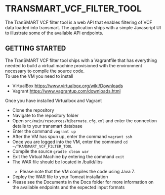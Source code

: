 # TRANSMART_VCF_FILTER_TOOL

The TranSMART VCF filter tool is a web API that enables filtering of VCF data loaded into transmart.  The application ships with a simple Javascript UI to illustrate some of the available API endpoints.

## GETTING STARTED

The TranSMART VCF filter tool ships with a Vagrantfile that has everything needed to build a virtual machine provisioned with the environment necessary to compile the source code.  
To use the VM you need to install
* VirtualBox https://www.virtualbox.org/wiki/Downloads
* Vagrant https://www.vagrantup.com/downloads.html

Once you have installed Virtualbox and Vagrant
* Clone the repository
* Navigate to the repository folder
* Open `src/main/resources/hibernate.cfg.xml` and enter the connection details to your transmart database
* Enter the command `vagrant up`
* After the VM has spun up, enter the command `vagrant ssh`
* Once you are logged into the VM, enter the command `cd ~/TRANSMART_VCF_FILTER_TOOL`
* Compile the source `gradle clean war`
* Exit the Virtual Machine by entering the command `exit`
* The WAR file should be located in <repository-folder>/build/libs
	* Please note that the VM compiles the code using Java 7.
* Deploy the WAR file to your Tomcat installation
* Please see the Documents in the Docs folder for more information on the available endpoints and the expected input formats